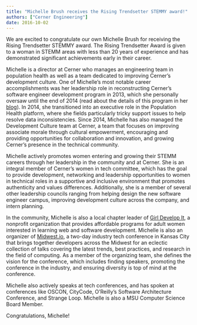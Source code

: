 ```yaml
---
title: "Michelle Brush receives the Rising Trendsetter STEMMY award!"
authors: ["Cerner Engineering"]
date: 2016-10-02
---
```


We are excited to congratulate our own Michelle Brush for receiving the Rising Trendsetter STEMMY award. The Rising Trendsetter Award is given to a woman in STEMM areas with less than 20 years of experience and has demonstrated significant achievements early in their career.

Michelle is a director at Cerner who manages an engineering team in population health as well as a team dedicated to improving Cerner’s development culture. One of Michelle’s most notable career accomplishments was her leadership role in reconstructing Cerner’s software engineer development program in 2013, which she personally oversaw until the end of 2014 (read about the details of this program in her [blog](http://engineering.cerner.com/2013/08/devacademy/)). In 2014, she transitioned into an executive role in the Population Health platform, where she fields particularly tricky support issues to help resolve data inconsistencies. Since 2014, Michelle has also managed the Development Culture team at Cerner, a team that focuses on improving associate morale through cultural empowerment, encouraging and providing opportunities for collaboration and innovation, and growing Cerner’s presence in the technical community.
 
Michelle actively promotes women entering and growing their STEMM careers through her leadership in the community and at Cerner. She is an integral member of Cerner’s women in tech committee, which has the goal to provide development, networking and leadership opportunities to women in technical roles in a supportive and inclusive environment that promotes authenticity and values differences. Additionally, she is a member of several other leadership councils ranging from helping design the new software engineer campus, improving development culture across the company, and intern planning.
 
In the community, Michelle is also a local chapter leader of [Girl Develop It](https://www.girldevelopit.com/chapters/kansas-city), a nonprofit organization that provides affordable programs for adult women interested in learning web and software development. Michelle is also an organizer of [Midwest.io](http://www.midwest.io/), a two-day industry tech conference in Kansas City that brings together developers across the Midwest for an eclectic collection of talks covering the latest trends, best practices, and research in the field of computing. As a member of the organizing team, she defines the vision for the conference, which includes finding speakers, promoting the conference in the industry, and ensuring diversity is top of mind at the conference.
 
Michelle also actively speaks at tech conferences, and has spoken at conferences like OSCON, CityCode, O’Reilly’s Software Architecture Conference, and Strange Loop. Michelle is also a MSU Computer Science Board Member.

Congratulations, Michelle!
